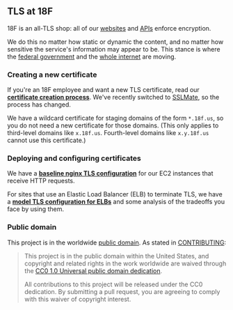 ## TLS at 18F

18F is an all-TLS shop: all of our [websites](https://18f.gsa.gov/2014/11/13/why-we-use-https-in-every-gov-website-we-make/) and [APIs](https://github.com/18F/api-standards#always-use-https) enforce encryption.

We do this no matter how static or dynamic the content, and no matter how sensitive the service's information may appear to be. This stance is where the [federal government](https://18f.gsa.gov/2015/02/09/the-first-gov-domains-hardcoded-into-your-browser-as-all-https/) and the [whole internet](https://w3ctag.github.io/web-https/) are moving.

### Creating a new certificate

If you're an 18F employee and want a new TLS certificate, read our **[certificate creation process](certificates)**. We've recently switched to [SSLMate](https://sslmate.com/), so the process has changed.

We have a wildcard certificate for staging domains of the form `*.18f.us`, so you do not need a new certificate for those domains. (This only applies to third-level domains like `x.18f.us`. Fourth-level domains like `x.y.18f.us` cannot use this certificate.)

### Deploying and configuring certificates

We have a **[baseline nginx TLS configuration](https://github.com/fisma-ready/nginx)** for our EC2 instances that receive HTTP requests.

For sites that use an Elastic Load Balancer (ELB) to terminate TLS, we have a **[model TLS configuration for ELBs](configuration/elb.md)** and some analysis of the tradeoffs you face by using them.

### Public domain

This project is in the worldwide [public domain](LICENSE.md). As stated in [CONTRIBUTING](CONTRIBUTING.md):

> This project is in the public domain within the United States, and copyright and related rights in the work worldwide are waived through the [CC0 1.0 Universal public domain dedication](https://creativecommons.org/publicdomain/zero/1.0/).
>
> All contributions to this project will be released under the CC0 dedication. By submitting a pull request, you are agreeing to comply with this waiver of copyright interest.
